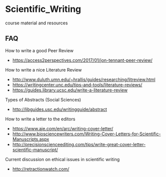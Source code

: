 # Scientific_Writing
course material and resources



## FAQ

How to write a good Peer Review
- https://access2perspectives.com/2017/01/jon-tennant-peer-review/ 

How to write a nice Literature Review
- http://www.duluth.umn.edu/~hrallis/guides/researching/litreview.html 
- https://writingcenter.unc.edu/tips-and-tools/literature-reviews/
- https://guides.library.ucsc.edu/write-a-literature-review

Types of Abstracts (Social Sciences)
- http://libguides.usc.edu/writingguide/abstract

How to write a letter to the editors
- https://www.aje.com/en/arc/writing-cover-letter/
- http://www.biosciencewriters.com/Writing-Cover-Letters-for-Scientific-Manuscripts.aspx
- http://precisionscienceediting.com/tips/write-great-cover-letter-scientific-manuscript/

Current discussion on ethical issues in scientific writing
- http://retractionwatch.com/
